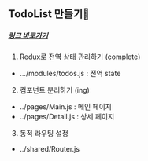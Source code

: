 ## TodoList 만들기🧀

##### [링크 바로가기](https://to-do-list-eight-mu.vercel.app/)

1. Redux로 전역 상태 관리하기 (complete)

- .../modules/todos.js : 전역 state

2. 컴포넌트 분리하기 (ing)

- ../pages/Main.js : 메인 페이지
- ../pages/Detail.js : 상세 페이지

3. 동적 라우팅 설정

- ../shared/Router.js

